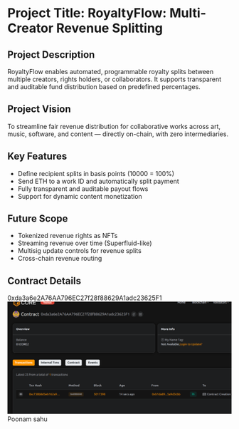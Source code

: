 # Project Title: RoyaltyFlow: Multi-Creator Revenue Splitting

## Project Description

RoyaltyFlow enables automated, programmable royalty splits between multiple creators, rights holders, or collaborators. It supports transparent and auditable fund distribution based on predefined percentages.

## Project Vision

To streamline fair revenue distribution for collaborative works across art, music, software, and content — directly on-chain, with zero intermediaries.

## Key Features

- Define recipient splits in basis points (10000 = 100%)
- Send ETH to a work ID and automatically split payment
- Fully transparent and auditable payout flows
- Support for dynamic content monetization

## Future Scope

- Tokenized revenue rights as NFTs
- Streaming revenue over time (Superfluid-like)
- Multisig update controls for revenue splits
- Cross-chain revenue routing

## Contract Details
0xda3a6e2A76AA796EC27f28f88629A1adc23625F1
![alt text](image.png)
Poonam sahu 
